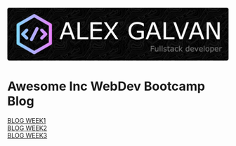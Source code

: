 ![bio header](/img/github-header-image.png)
# Awesome Inc WebDev Bootcamp Blog


[BLOG WEEK1](./blogs/week1.md)
<br>
[BLOG WEEK2](./blogs/week2.md)<br>
[BLOG WEEK3](./blogs/week3.md)
 